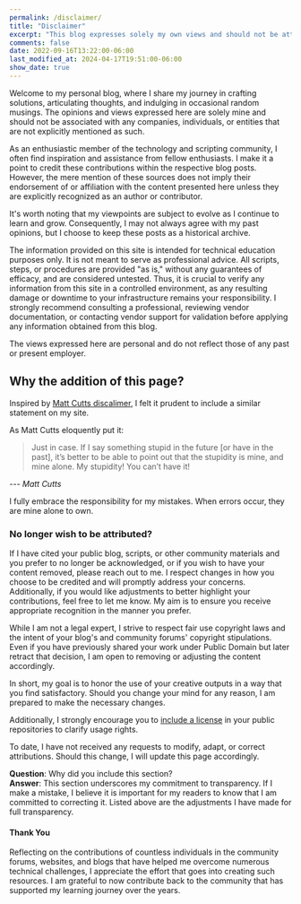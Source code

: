 ```yaml
---
permalink: /disclaimer/
title: "Disclaimer"
excerpt: "This blog expresses solely my own views and should not be attributed to any entities or individuals not explicitly listed as such, and the information provided is for technical education only and not professional advice."  
comments: false  
date: 2022-09-16T13:22:00-06:00
last_modified_at: 2024-04-17T19:51:00-06:00
show_date: true
---
```

Welcome to my personal blog, where I share my journey in crafting solutions, articulating thoughts, and indulging in occasional random musings. 
The opinions and views expressed here are solely mine and should not be associated with any companies, individuals, or entities that are not explicitly mentioned as such.

As an enthusiastic member of the technology and scripting community, I often find inspiration and assistance from fellow enthusiasts. 
I make it a point to credit these contributions within the respective blog posts.
However, the mere mention of these sources does not imply their endorsement of or affiliation with the content presented here unless they are explicitly recognized as an author or contributor.  

It's worth noting that my viewpoints are subject to evolve as I continue to learn and grow.
Consequently, I may not always agree with my past opinions, but I choose to keep these posts as a historical archive.  

The information provided on this site is intended for technical education purposes only. 
It is not meant to serve as professional advice. All scripts, steps, or procedures are provided "as is," without any guarantees of efficacy, and are considered untested. 
Thus, it is crucial to verify any information from this site in a controlled environment, as any resulting damage or downtime to your infrastructure remains your responsibility. 
I strongly recommend consulting a professional, reviewing vendor documentation, or contacting vendor support for validation before applying any information obtained from this blog.

The views expressed here are personal and do not reflect those of any past or present employer.

## Why the addition of this page?  
Inspired by [Matt Cutts discalimer](https://www.mattcutts.com/blog/disclaimer/), I felt it prudent to include a similar statement on my site.

As Matt Cutts eloquently put it:  
> Just in case. If I say something stupid in the future [or have in the past], it’s better to be able to point out that the stupidity is mine, and mine alone. My stupidity! You can’t have it!  

---<cite> Matt Cutts </cite>

I fully embrace the responsibility for my mistakes. When errors occur, they are mine alone to own.

### No longer wish to be attributed?  
If I have cited your public blog, scripts, or other community materials and you prefer to no longer be acknowledged, or if you wish to have your content removed, please reach out to me. 
I respect changes in how you choose to be credited and will promptly address your concerns. 
Additionally, if you would like adjustments to better highlight your contributions, feel free to let me know. My aim is to ensure you receive appropriate recognition in the manner you prefer.

While I am not a legal expert, I strive to respect fair use copyright laws and the intent of your blog's and community forums' copyright stipulations. 
Even if you have previously shared your work under Public Domain but later retract that decision, I am open to removing or adjusting the content accordingly.

In short, my goal is to honor the use of your creative outputs in a way that you find satisfactory. 
Should you change your mind for any reason, I am prepared to make the necessary changes.  

Additionally, I strongly encourage you to [include a license](https://docs.github.com/en/communities/setting-up-your-project-for-healthy-contributions/adding-a-license-to-a-repository) in your public repositories to clarify usage rights.  

To date, I have not received any requests to modify, adapt, or correct attributions. 
Should this change, I will update this page accordingly.  

**Question**: Why did you include this section?  
**Answer**: This section underscores my commitment to transparency. If I make a mistake, I believe it is important for my readers to know that I am committed to correcting it. Listed above are the adjustments I have made for full transparency.  

#### Thank You  
Reflecting on the contributions of countless individuals in the community forums, websites, and blogs that have helped me overcome numerous technical challenges, I appreciate the effort that goes into creating such resources. 
I am grateful to now contribute back to the community that has supported my learning journey over the years.  
